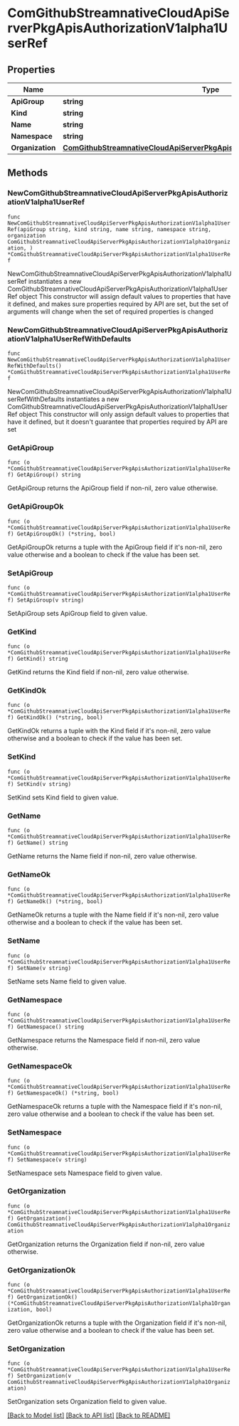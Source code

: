# ComGithubStreamnativeCloudApiServerPkgApisAuthorizationV1alpha1UserRef

## Properties

Name | Type | Description | Notes
------------ | ------------- | ------------- | -------------
**ApiGroup** | **string** |  | 
**Kind** | **string** |  | 
**Name** | **string** |  | 
**Namespace** | **string** |  | 
**Organization** | [**ComGithubStreamnativeCloudApiServerPkgApisAuthorizationV1alpha1Organization**](ComGithubStreamnativeCloudApiServerPkgApisAuthorizationV1alpha1Organization.md) |  | 

## Methods

### NewComGithubStreamnativeCloudApiServerPkgApisAuthorizationV1alpha1UserRef

`func NewComGithubStreamnativeCloudApiServerPkgApisAuthorizationV1alpha1UserRef(apiGroup string, kind string, name string, namespace string, organization ComGithubStreamnativeCloudApiServerPkgApisAuthorizationV1alpha1Organization, ) *ComGithubStreamnativeCloudApiServerPkgApisAuthorizationV1alpha1UserRef`

NewComGithubStreamnativeCloudApiServerPkgApisAuthorizationV1alpha1UserRef instantiates a new ComGithubStreamnativeCloudApiServerPkgApisAuthorizationV1alpha1UserRef object
This constructor will assign default values to properties that have it defined,
and makes sure properties required by API are set, but the set of arguments
will change when the set of required properties is changed

### NewComGithubStreamnativeCloudApiServerPkgApisAuthorizationV1alpha1UserRefWithDefaults

`func NewComGithubStreamnativeCloudApiServerPkgApisAuthorizationV1alpha1UserRefWithDefaults() *ComGithubStreamnativeCloudApiServerPkgApisAuthorizationV1alpha1UserRef`

NewComGithubStreamnativeCloudApiServerPkgApisAuthorizationV1alpha1UserRefWithDefaults instantiates a new ComGithubStreamnativeCloudApiServerPkgApisAuthorizationV1alpha1UserRef object
This constructor will only assign default values to properties that have it defined,
but it doesn't guarantee that properties required by API are set

### GetApiGroup

`func (o *ComGithubStreamnativeCloudApiServerPkgApisAuthorizationV1alpha1UserRef) GetApiGroup() string`

GetApiGroup returns the ApiGroup field if non-nil, zero value otherwise.

### GetApiGroupOk

`func (o *ComGithubStreamnativeCloudApiServerPkgApisAuthorizationV1alpha1UserRef) GetApiGroupOk() (*string, bool)`

GetApiGroupOk returns a tuple with the ApiGroup field if it's non-nil, zero value otherwise
and a boolean to check if the value has been set.

### SetApiGroup

`func (o *ComGithubStreamnativeCloudApiServerPkgApisAuthorizationV1alpha1UserRef) SetApiGroup(v string)`

SetApiGroup sets ApiGroup field to given value.


### GetKind

`func (o *ComGithubStreamnativeCloudApiServerPkgApisAuthorizationV1alpha1UserRef) GetKind() string`

GetKind returns the Kind field if non-nil, zero value otherwise.

### GetKindOk

`func (o *ComGithubStreamnativeCloudApiServerPkgApisAuthorizationV1alpha1UserRef) GetKindOk() (*string, bool)`

GetKindOk returns a tuple with the Kind field if it's non-nil, zero value otherwise
and a boolean to check if the value has been set.

### SetKind

`func (o *ComGithubStreamnativeCloudApiServerPkgApisAuthorizationV1alpha1UserRef) SetKind(v string)`

SetKind sets Kind field to given value.


### GetName

`func (o *ComGithubStreamnativeCloudApiServerPkgApisAuthorizationV1alpha1UserRef) GetName() string`

GetName returns the Name field if non-nil, zero value otherwise.

### GetNameOk

`func (o *ComGithubStreamnativeCloudApiServerPkgApisAuthorizationV1alpha1UserRef) GetNameOk() (*string, bool)`

GetNameOk returns a tuple with the Name field if it's non-nil, zero value otherwise
and a boolean to check if the value has been set.

### SetName

`func (o *ComGithubStreamnativeCloudApiServerPkgApisAuthorizationV1alpha1UserRef) SetName(v string)`

SetName sets Name field to given value.


### GetNamespace

`func (o *ComGithubStreamnativeCloudApiServerPkgApisAuthorizationV1alpha1UserRef) GetNamespace() string`

GetNamespace returns the Namespace field if non-nil, zero value otherwise.

### GetNamespaceOk

`func (o *ComGithubStreamnativeCloudApiServerPkgApisAuthorizationV1alpha1UserRef) GetNamespaceOk() (*string, bool)`

GetNamespaceOk returns a tuple with the Namespace field if it's non-nil, zero value otherwise
and a boolean to check if the value has been set.

### SetNamespace

`func (o *ComGithubStreamnativeCloudApiServerPkgApisAuthorizationV1alpha1UserRef) SetNamespace(v string)`

SetNamespace sets Namespace field to given value.


### GetOrganization

`func (o *ComGithubStreamnativeCloudApiServerPkgApisAuthorizationV1alpha1UserRef) GetOrganization() ComGithubStreamnativeCloudApiServerPkgApisAuthorizationV1alpha1Organization`

GetOrganization returns the Organization field if non-nil, zero value otherwise.

### GetOrganizationOk

`func (o *ComGithubStreamnativeCloudApiServerPkgApisAuthorizationV1alpha1UserRef) GetOrganizationOk() (*ComGithubStreamnativeCloudApiServerPkgApisAuthorizationV1alpha1Organization, bool)`

GetOrganizationOk returns a tuple with the Organization field if it's non-nil, zero value otherwise
and a boolean to check if the value has been set.

### SetOrganization

`func (o *ComGithubStreamnativeCloudApiServerPkgApisAuthorizationV1alpha1UserRef) SetOrganization(v ComGithubStreamnativeCloudApiServerPkgApisAuthorizationV1alpha1Organization)`

SetOrganization sets Organization field to given value.



[[Back to Model list]](../README.md#documentation-for-models) [[Back to API list]](../README.md#documentation-for-api-endpoints) [[Back to README]](../README.md)


